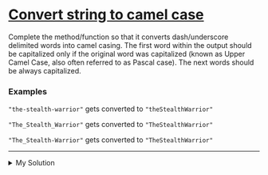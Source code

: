 # [Convert string to camel case](https://www.codewars.com/kata/517abf86da9663f1d2000003)

Complete the method/function so that it converts dash/underscore delimited words into camel casing. The first word within the output should be capitalized only if the original word was capitalized (known as Upper Camel Case, also often referred to as Pascal case). The next words should be always capitalized.

### Examples

`"the-stealth-warrior"` gets converted to `"theStealthWarrior"`

`"The_Stealth_Warrior"` gets converted to `"TheStealthWarrior"`

`"The_Stealth-Warrior"` gets converted to `"TheStealthWarrior"`

---

<details><summary>My Solution</summary>

```js
function toCamelCase(str) {
  return str.replace(/([-_][a-z])/gi, match => match.replace('-', '').replace('_', '').toUpperCase())
}
```

</details>
